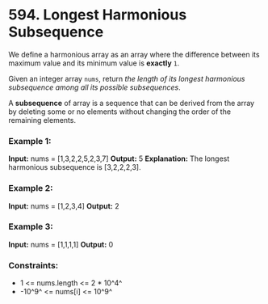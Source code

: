 # 594. Longest Harmonious Subsequence

We define a harmonious array as an array where the difference between its maximum value and its minimum value is **exactly** `1`.

Given an integer array `nums`, return *the length of its longest harmonious subsequence among all its possible subsequences*.

A **subsequence** of array is a sequence that can be derived from the array by deleting some or no elements without changing the order of the remaining elements.

### Example 1:
**Input:** nums = [1,3,2,2,5,2,3,7]
**Output:** 5
**Explanation:** The longest harmonious subsequence is [3,2,2,2,3].

### Example 2:
**Input:** nums = [1,2,3,4]
**Output:** 2

### Example 3:
**Input:** nums = [1,1,1,1]
**Output:** 0
 
### Constraints:
- 1 <= nums.length <= 2 * 10^4^
- -10^9^ <= nums[i] <= 10^9^
